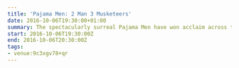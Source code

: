 ```yaml
---
title: 'Pajama Men: 2 Man 3 Musketeers'
date: 2016-10-06T19:30:00+01:00
summary: The spectacularly surreal Pajama Men have won acclaim across the globe. Peek into the labyrinthine minds of two of comedy’s greatest talents with an audacious show packed with new, dizzyingly hilarious characters.
start: 2016-10-06T19:30:00Z
end: 2016-10-06T20:30:00Z
tags:
- venue:9c3xgv78+qr
---
```

